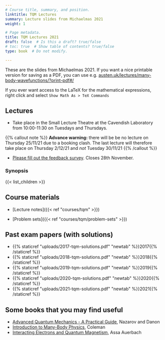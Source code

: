 ```yaml
---
# Course title, summary, and position.
linktitle: TQM Lectures
summary: Lecture slides from Michaelmas 2021
weight: 1

# Page metadata.
title: TQM Lectures 2021
draft: false  # Is this a draft? true/false
# toc: true  # Show table of contents? true/false
type: book  # Do not modify.

---
```


These are the slides from Michaelmas 2021. If you want a nice printable version for saving as a PDF, you can use e.g. [austen.uk/lectures/many-body-wavefunctions/?print-pdf#/](https://austen.uk/lectures/many-body-wavefunctions/?print-pdf#/)

If you ever want access to the LaTeX for the mathematical expressions, right click and select `Show Math As > TeX Commands`

## Lectures

- Take place in the Small Lecture Theatre at the Cavendish Laboratory from 10:00-11:30 on Tuesdays and Thursdays.

{{% callout note %}}
__Advance warning:__ there will be be no lecture on Thursday 25/11/21 due to a booking clash. The last lecture will therefore take place on Thursday 2/12/21 and _not_ Tuesday 30/11/21
{{% /callout %}}

- [Please fill out the feedback survey](https://cambridge.eu.qualtrics.com/jfe/form/SV_1YzWD2aCK9VKfm6). Closes 28th November.

### Synopsis

{{< list_children >}}

## Course materials

- [Lecture notes]({{< ref "courses/tqm" >}})

- [Problem sets]({{< ref "courses/tqm/problem-sets" >}})

## Past exam papers (with solutions)

- {{% staticref "uploads/2017-tqm-solutions.pdf" "newtab" %}}2017{{% /staticref %}}
- {{% staticref "uploads/2018-tqm-solutions.pdf" "newtab" %}}2018{{% /staticref %}}
- {{% staticref "uploads/2019-tqm-solutions.pdf" "newtab" %}}2019{{% /staticref %}}
- {{% staticref "uploads/2020-tqm-solutions.pdf" "newtab" %}}2020{{% /staticref %}}
- {{% staticref "uploads/2021-tqm-solutions.pdf" "newtab" %}}2021{{% /staticref %}}

## Some books that you may find useful

- [Advanced Quantum Mechanics - A Practical Guide](https://www.cambridge.org/core/books/advanced-quantum-mechanics/863118E8C23B5CFE4945A9C32F4B5405), Nazarov and Danon
- [Introduction to Many-Body Physics](https://www.cambridge.org/core/books/introduction-to-manybody-physics/B7598FC1FCEE0285F5EC767E835854C8), Coleman
- [Interacting Electrons and Quantum Magnetism](https://www.springer.com/gp/book/9780387942865), Assa Auerbach